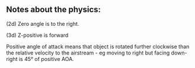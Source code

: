 ## Notes about the physics:

(2d) Zero angle is to the right.

(3d) Z-positive is forward

Positive angle of attack means that object is rotated further clockwise than the relative velocity to the airstream - eg moving to right but facing down-right is 45° of positive AOA.